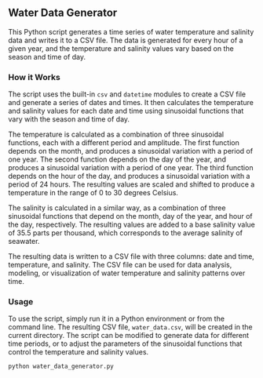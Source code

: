 ## Water Data Generator

This Python script generates a time series of water temperature and salinity data and writes it to a CSV file. The data is generated for every hour of a given year, and the temperature and salinity values vary based on the season and time of day.

### How it Works

The script uses the built-in `csv` and `datetime` modules to create a CSV file and generate a series of dates and times. It then calculates the temperature and salinity values for each date and time using sinusoidal functions that vary with the season and time of day.

The temperature is calculated as a combination of three sinusoidal functions, each with a different period and amplitude. The first function depends on the month, and produces a sinusoidal variation with a period of one year. The second function depends on the day of the year, and produces a sinusoidal variation with a period of one year. The third function depends on the hour of the day, and produces a sinusoidal variation with a period of 24 hours. The resulting values are scaled and shifted to produce a temperature in the range of 0 to 30 degrees Celsius.

The salinity is calculated in a similar way, as a combination of three sinusoidal functions that depend on the month, day of the year, and hour of the day, respectively. The resulting values are added to a base salinity value of 35.5 parts per thousand, which corresponds to the average salinity of seawater.

The resulting data is written to a CSV file with three columns: date and time, temperature, and salinity. The CSV file can be used for data analysis, modeling, or visualization of water temperature and salinity patterns over time.

### Usage

To use the script, simply run it in a Python environment or from the command line. The resulting CSV file, `water_data.csv`, will be created in the current directory. The script can be modified to generate data for different time periods, or to adjust the parameters of the sinusoidal functions that control the temperature and salinity values.

```python
python water_data_generator.py
